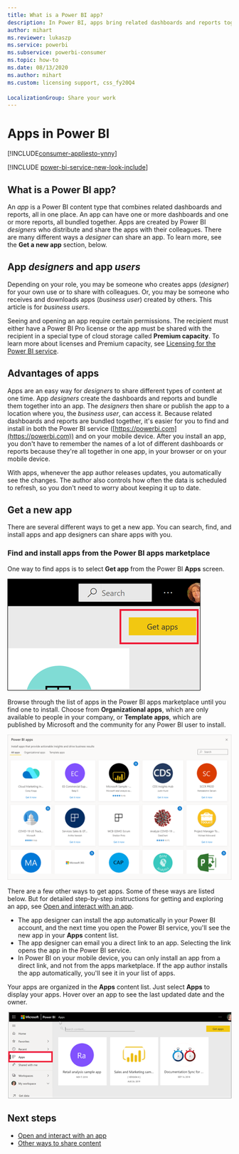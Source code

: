 ```yaml
---
title: What is a Power BI app?
description: In Power BI, apps bring related dashboards and reports together, all in one place.
author: mihart
ms.reviewer: lukaszp
ms.service: powerbi
ms.subservice: powerbi-consumer
ms.topic: how-to
ms.date: 08/13/2020
ms.author: mihart
ms.custom: licensing support, css_fy20Q4

LocalizationGroup: Share your work
---
```


# Apps in Power BI

[!INCLUDE[consumer-appliesto-ynny](../includes/consumer-appliesto-ynny.md)]

[!INCLUDE [power-bi-service-new-look-include](../includes/power-bi-service-new-look-include.md)]

## What is a Power BI app?
An *app* is a Power BI content type that combines related dashboards and reports, all in one place. An app can have one or more dashboards and one or more reports, all bundled together. Apps are created by Power BI *designers* who distribute and share the apps with their colleagues. There are many different ways a *designer* can share an app. To learn more, see the **Get a new app** section, below. 


## App *designers* and app *users*
Depending on your role, you may be someone who creates apps (*designer*) for your own use or to share with colleagues. Or, you may be someone who receives and downloads apps (*business user*) created by others. This article is for *business users*.

Seeing and opening an app require certain permissions. The recipient must either have a Power BI Pro license or the app must be shared with the recipient in a special type of cloud storage called **Premium capacity**. To learn more about licenses and Premium capacity, see [Licensing for the Power BI service](end-user-license.md).

## Advantages of apps
Apps are an easy way for *designers* to share different types of content at one time. App *designers* create the dashboards and reports and bundle them together into an app. The *designers* then share or publish the app to a location where you, the *business user*, can access it. Because related dashboards and reports are bundled together, it's easier for you to find and install in both the Power BI service ([https://powerbi.com](https://powerbi.com)) and on your mobile device. After you install an app, you don't have to remember the names of a lot of different dashboards or reports because they're all together in one app, in your browser or on your mobile device.

With apps, whenever the app author releases updates, you automatically see the changes. The author also controls how often the data is scheduled to refresh, so you don't need to worry about keeping it up to date. 

<!-- add conceptual art -->
## Get a new app
There are several different ways to get a new app. You can search, find, and install apps and app designers can share apps with you. 

### Find and install apps from the Power BI apps marketplace
One way to find apps is to select **Get app** from the Power BI **Apps** screen. 

![Screenshot of Apps screen showing the Get apps icon](./media/end-user-apps/power-bi-get-apps-icon.png)

Browse through the list of apps in the Power BI apps marketplace until you find one to install. Choose from **Organizational apps**, which are only available to people in your company, or **Template apps**, which are published by Microsoft and the community for any Power BI user to install. 

![Power BI apps marketplace](./media/end-user-apps/power-bi-app-marketplace.png)

There are a few other ways to get apps. Some of these ways are listed below. But for detailed step-by-step instructions for getting and exploring an app, see [Open and interact with an app](end-user-app-view.md).

* The app designer can install the app automatically in your Power BI account, and the next time you open the Power BI service, you'll see the new app in your **Apps** content list. 
* The app designer can email you a direct link to an app. Selecting the link opens the app in the Power BI service.
* In Power BI on your mobile device, you can only install an app from a direct link, and not from the apps marketplace. If the app author installs the app automatically, you'll see it in your list of apps. 


Your apps are organized in the **Apps** content list. Just select **Apps** to display your apps. Hover over an app to see the last updated date and the owner. 

![Apps in Power BI](./media/end-user-apps/power-bi-apps-red.png)


## Next steps
* [Open and interact with an app](end-user-app-view.md)
* [Other ways to share content](end-user-shared-with-me.md)

